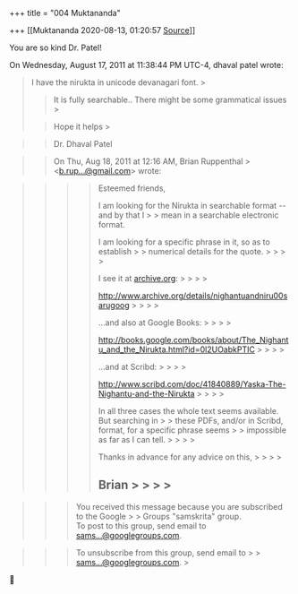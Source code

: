 +++
title = "004 Muktananda"

+++
[[Muktananda	2020-08-13, 01:20:57 [Source](https://groups.google.com/g/samskrita/c/btrblQoTT60)]]



You are so kind Dr. Patel!

  
  
On Wednesday, August 17, 2011 at 11:38:44 PM UTC-4, dhaval patel wrote:

> I have the nirukta in unicode devanagari font. >
> 
> > It is fully searchable.. There might be some grammatical issues >
> 
> > 
> >   
> > 
> > 
> > Hope it helps >
> 
> > 
> >   
> > 

> 
> > Dr. Dhaval Patel  
>   
> > 
> > 
> > 

> 
> > 
> > On Thu, Aug 18, 2011 at 12:16 AM, Brian Ruppenthal > \<b.rup...@gmail.com\> wrote:  
> > 
> > 

> 
> > 
> > > 
> > > > Esteemed friends,  
> > > > 
> > > > 
> > > >   
> > > > 
> > > > 
> > > > I am looking for the Nirukta in searchable format -- and by that I > > mean in a searchable electronic format. 
> > > > 
> > > > 
> > > >   
> > > > 
> > > > 
> > > > I am looking for a specific phrase in it, so as to establish > > numerical details for the quote. > > > > 
> > > > 
> > > >   
> > > > 
> > > > 
> > > > I see it at [archive.org](http://archive.org): > > > > 
> > > > 
> > > > <http://www.archive.org/details/nighantuandniru00sarugoog> > > > > 
> > > > 
> > > >   
> > > > 
> > > > 
> > > > ...and also at Google Books: > > > > 
> > > > 
> > > > <http://books.google.com/books/about/The_Nighantu_and_the_Nirukta.html?id=0l2UOabkPTIC> > > > > 
> > > > 
> > > >   
> > > > 
> > > > 
> > > > ...and at Scribd: > > > > 
> > > > 
> > > > <http://www.scribd.com/doc/41840889/Yaska-The-Nighantu-and-the-Nirukta> > > > > 
> > > > 
> > > >   
> > > > 
> > > > 
> > > > In all three cases the whole text seems available. But searching in > > these PDFs, and/or in Scribd, format, for a specific phrase seems > > impossible as far as I can tell. > > > > 
> > > > 
> > > >   
> > > > 
> > > > 
> > > > Thanks in advance for any advice on this, > > > > 
> > > > 
> > > >   
> > > > 
> > > > 
> > > > Brian > > > > 
> > > > --  
> > 
> > 

> 
> > 
> > > You received this message because you are subscribed to the Google > > Groups "samskrita" group.  
> > To post to this group, send email to sams...@googlegroups.com.  
> > 
> > 

> 
> > 
> > > To unsubscribe from this group, send email to > > sams...@googlegroups.com. >
> 
> > 



